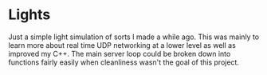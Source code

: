 # Lights
Just a simple light simulation of sorts I made a while ago. This was mainly to learn more about real time UDP networking at a lower level as well as improved my C++. The main server loop could be broken down into functions fairly easily when cleanliness wasn't the goal of this project.
